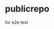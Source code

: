 # publicrepo
for e2e test
































































































































































































































































































































































































































































































































































































































































































































































































































































































































































































































































































































































































































































































































































































































































































































































































































































































































































































































































































































































































































































































































































































































































































































































































































































































































































































































































































































































































































